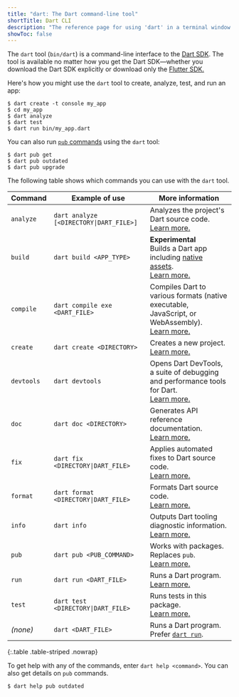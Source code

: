 ```yaml
---
title: "dart: The Dart command-line tool"
shortTitle: Dart CLI
description: "The reference page for using 'dart' in a terminal window."
showToc: false
---
```


The `dart` tool (`bin/dart`)
is a command-line interface to the [Dart SDK](/tools/sdk).
The tool is available no matter how you get the Dart SDK—whether 
you download the Dart SDK explicitly 
or download only the [Flutter SDK.]({{site.flutter}})

Here's how you might use the `dart` tool
to create, analyze, test, and run an app:

```console
$ dart create -t console my_app
$ cd my_app
$ dart analyze
$ dart test
$ dart run bin/my_app.dart
```

You can also run [`pub` commands][pub] using the `dart` tool:

```console
$ dart pub get
$ dart pub outdated
$ dart pub upgrade
```

The following table shows which commands you can use with the `dart` tool.

| Command    | Example of use                                         | More information                                                                                            |
|------------|--------------------------------------------------------|-------------------------------------------------------------------------------------------------------------|
| `analyze`  | <code>dart analyze [<DIRECTORY&#124;DART_FILE>]</code> | Analyzes the project's Dart source code.<br>[Learn more.][analyze]                                          |
| `build`    | `dart build <APP_TYPE>`                                | **Experimental**<br>Builds a Dart app including [native assets][].<br>[Learn more.][build]                  |
| `compile`  | `dart compile exe <DART_FILE>`                         | Compiles Dart to various formats (native executable, JavaScript, or WebAssembly).<br>[Learn more.][compile] |
| `create`   | `dart create <DIRECTORY>`                              | Creates a new project.<br>[Learn more.][create]                                                             |
| `devtools` | `dart devtools`                                        | Opens Dart DevTools, a suite of debugging and performance tools for Dart.<br>[Learn more.][devtools]        |
| `doc`      | `dart doc <DIRECTORY>`                                 | Generates API reference documentation.<br>[Learn more.][doc]                                                |
| `fix`      | <code>dart fix <DIRECTORY&#124;DART_FILE></code>       | Applies automated fixes to Dart source code.<br>[Learn more.][fix]                                          |
| `format`   | <code>dart format <DIRECTORY&#124;DART_FILE></code>    | Formats Dart source code.<br>[Learn more.][format]                                                          |
| `info`     | `dart info`                                            | Outputs Dart tooling diagnostic information.<br>[Learn more.][info]                                         |
| `pub`      | `dart pub <PUB_COMMAND>`                               | Works with packages.<br>Replaces `pub`.<br>[Learn more.][pub]                                               |
| `run`      | `dart run <DART_FILE>`                                 | Runs a Dart program.<br>[Learn more.][run]                                                                  |
| `test`     | <code>dart test <DIRECTORY&#124;DART_FILE></code>      | Runs tests in this package.<br>[Learn more.][test]                                                          |
| _(none)_   | `dart <DART_FILE>`                                     | Runs a Dart program.<br>Prefer [`dart run`][run].                                                           |

{:.table .table-striped .nowrap}

[native assets]: /tools/hooks#assets

[analyze]: /tools/dart-analyze
[build]: /tools/hooks
[compile]: /tools/dart-compile
[create]: /tools/dart-create
[devtools]: /tools/dart-devtools
[doc]: /tools/dart-doc
[fix]: /tools/dart-fix
[format]: /tools/dart-format
[info]: /tools/dart-info
[pub]: /tools/pub/cmd
[run]: /tools/dart-run
[test]: /tools/dart-test

To get help with any of the commands, enter `dart help <command>`.
You can also get details on `pub` commands.

```console
$ dart help pub outdated
```

